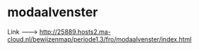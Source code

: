 # modaalvenster 
Link ---> http://25889.hosts2.ma-cloud.nl/bewijzenmap/periode1.3/fro/modaalvenster/index.html
